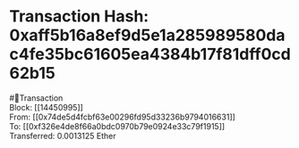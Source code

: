 
Transaction Hash: 0xaff5b16a8ef9d5e1a285989580dac4fe35bc61605ea4384b17f81dff0cd62b15
====================================================================================
  
#💸Transaction  
Block: [[14450995]]  
From: [[0x74de5d4fcbf63e00296fd95d33236b9794016631]]  
To: [[0xf326e4de8f66a0bdc0970b79e0924e33c79f1915]]  
Transferred: 0.0013125 Ether